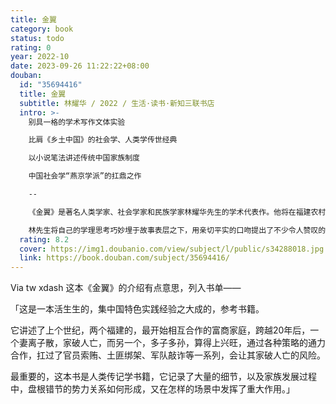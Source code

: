 ```yaml
---
title: 金翼
category: book
status: todo
rating: 0
year: 2022-10
date: 2023-09-26 11:22:22+08:00
douban:
  id: "35694416"
  title: 金翼
  subtitle: 林耀华 / 2022 / 生活·读书·新知三联书店
  intro: >-
    别具一格的学术写作文体实验

    比肩《乡土中国》的社会学、人类学传世经典

    以小说笔法讲述传统中国家族制度

    中国社会学“燕京学派”的扛鼎之作

    --

    《金翼》是著名人类学家、社会学家和民族学家林耀华先生的学术代表作。他将在福建农村地区的田野调查和自小的成长经历两相结合，以小说笔法，采用“生命传记”的形式，生动塑造了黄东林和张芬洲等人物。全书特别围绕黄、张两人及其背后的宗族势力展开叙述，融真实的民风民俗于虚构的故事情节，细致入微地描绘了这两个家族从清末至抗日战争时期三十余年的起起落落。经由这一番书写，中国（特别是南方）传统乡土社会的物质和精神世界跃然纸上，举凡吃穿用度、婚丧嫁娶、习俗信仰和地方网络等等，都随着叙事展开次第呈现。

    林先生将自己的学理思考巧妙埋于故事表层之下，用亲切平实的口吻提出了不少令人赞叹的洞见，这样的学术写作即使在今天看来仍极少见。书中从“平衡论”的视角解读中国传统社会的努力，也仍然富有启发意义，称得上是中国社会学“燕京学派”的传世之作。
  rating: 8.2
  cover: https://img1.doubanio.com/view/subject/l/public/s34288018.jpg
  link: https://book.douban.com/subject/35694416/
---
```


Via tw xdash 这本《金翼》的介绍有点意思，列入书单——

「这是一本活生生的，集中国特色实践经验之大成的，参考书籍。

它讲述了上个世纪，两个福建的，最开始相互合作的富商家庭，跨越20年后，一个妻离子散，家破人亡，而另一个，多子多孙，算得上兴旺，通过各种策略的通力合作，扛过了官员索贿、土匪绑架、军队敲诈等一系列，会让其家破人亡的风险。

最重要的，这本书是人类传记学书籍，它记录了大量的细节，以及家族发展过程中，盘根错节的势力关系如何形成，又在怎样的场景中发挥了重大作用。」
